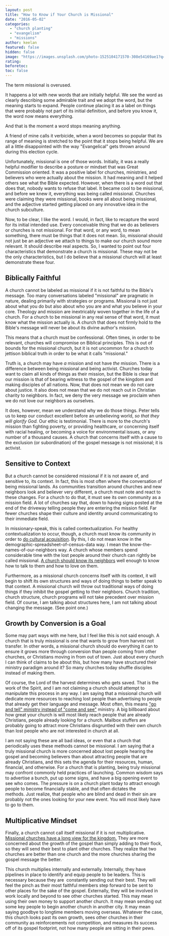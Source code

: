 ```yaml
---
layout: post
title: "How to Know if Your Church is Missional"
date: "2016-05-02"
categories: 
  - "church planting"
  - "evangelism"
  - "missions"
author: keelan
featured: false
hidden: false
image: "https://images.unsplash.com/photo-1525104171570-308e54169ae1?q=80&w=2076&auto=format&fit=crop&ixlib=rb-4.0.3&ixid=M3wxMjA3fDB8MHxwaG90by1wYWdlfHx8fGVufDB8fHx8fA%3D%3D"
rating:
beforetoc:
toc: false
---
```


The term missional is overused.

It happens a lot with new words that are initially helpful. We see the word as clearly describing some admirable trait and we adopt the word, but the meaning starts to expand. People continue placing it as a label on things that were probably not part of its initial definition, and before you know it, the word now means everything.

And that is the moment a word stops meaning anything.

A friend of mine calls it verbicide, when a word becomes so popular that its range of meaning is stretched to the point that it stops being helpful. We are all a little disappointed with the way "Evangelical" gets thrown around during this election cycle.

Unfortunately, missional is one of those words. Initially, it was a really helpful modifier to describe a posture or mindset that was Great Commission oriented. It was a positive label for churches, ministries, and believers who were actually about the mission. It had meaning and it helped others see what the Bible expected. However, when there is a word out that does that, nobody wants to refuse that label. It became cool to be missional, and before we knew it, everything was being called missional. Churches were claiming they were missional, books were all about being missional, and the adjective started getting placed on any innovative idea in the church subculture.

Now, to be clear, I like the word. I would, in fact, like to recapture the word for its initial intended use. Every conceivable thing that we do as believers or churches is not missional. For that word, or any word, to mean something, there must be things that it does not mean. So, missional should not just be an adjective we attach to things to make our church sound more relevant. It should describe real aspects. So, I wanted to point out four characteristics that demonstrate a church is missional. These may not be the only characteristics, but I do believe that a missional church will at least demonstrate these four.

## **Biblically Faithful**

A church cannot be labeled as missional if it is not faithful to the Bible's message. Too many conversations labeled "missional" are pragmatic in nature, dealing primarily with strategies or programs. Missional is not just about what you do but also about who you are and what you believe in your core. Theology and mission are inextricably woven together in the life of a church. For a church to be missional in any real sense of that word, it must know what the mission actually is. A church that does not firmly hold to the Bible's message will never be about its divine author's mission.

This means that a church must be confessional. Often times, in order to be relevant, churches will compromise on Biblical principles. This is out of bounds for the missional church, but it is not uncommon for a church to jettison biblical truth in order to be what it calls "missional."

Truth is, a church may have _a_ mission and not have _the_ mission. There is a difference between being missional and being activist. Churches today want to claim all kinds of things as their mission, but the Bible is clear that our mission is that of bearing witness to the gospel of the kingdom and making disciples of all nations. Now, that does not mean we do not care about justice. It also does not mean that we do not reach out in Christian charity to neighbors. In fact, we deny the very message we proclaim when we do not love our neighbors as ourselves.

It does, however, mean we understand why we do those things. Peter tells us to keep our conduct excellent before an unbelieving world, _so that they will glorify God._ Our ethic is testimonial. There is more to the church's mission than fighting poverty, or providing healthcare, or concerning itself with racial healing, or becoming a voice for environmental issues, or any number of a thousand causes. A church that concerns itself with a cause to the exclusion (or subordination) of the gospel message is not missional; it is activist.

## **Sensitive to Context**

But a church cannot be considered missional if it is not aware of, and sensitive to, its context. In fact, this is most often where the conversation of being missional lands. As communities transition around churches and new neighbors look and believer very different, a church must note and react to these changes. For a church to do that, it must see its own community as a mission field. A lot of churches say that, down to having signs posted at the end of the driveway telling people they are entering the mission field. Far fewer churches shape their culture and identity around communicating to their immediate field.

In missionary-speak, this is called contextualization. For healthy contextualization to occur, though, a church must know its community in order to [do cultural acquisition](http://blog.keelancook.com/tag/cultural-acquisition). By this, I do not mean know in the demographic-spreadsheet-of-census-data way. I mean the know-the-names-of-our-neighbors way. A church whose members spend considerable time with the lost people around their church can rightly be called missional. [A church should know its neighbors](http://blog.keelancook.com/2015/09/a-word-of-caution-concerning-relationship-evangelism.html) well enough to know how to talk to them and how to love on them.

Furthermore, as a missional church concerns itself with its context, it will begin to shift its own structures and ways of doing things to better speak to that context. A missional church will throw out traditional ways of doing things if they inhibit the gospel getting to their neighbors. Church tradition, church structure, church programs will not take precedent over mission field. Of course, I am talking about structures here, I am not talking about changing the message. (See point one.)

## **Growth by Conversion is a Goal**

Some may part ways with me here, but I feel like this is not said enough. A church that is truly missional is one that wants to grow from harvest not transfer. In other words, a missional church should do everything it can to ensure it grows more through conversion than people coming from other churches, or Christians moving in from out of town. Just about every church I can think of claims to be about this, but how many have structured their ministry paradigm around it? So many churches today shuffle disciples instead of making them.

Of course, the Lord of the harvest determines who gets saved. That is the work of the Spirit, and I am not claiming a church should attempt to manipulate this process in any way. I am saying that a missional church will dedicate more resources to reaching lost people than advertising to people that already get their language and message. Most often, this means ["go and tell" ministry instead of "come and see"](http://blog.keelancook.com/2015/12/turn-your-esl-ministry-into-a-church-planting-machine.html) ministry. A big billboard about how great your church is will most likely reach people that are already Christians, people already looking for a church. Mailbox stuffers are probably going to attract more Christians disgruntled with their own church than lost people who are not interested in church at all.

I am not saying these are all bad ideas, or even that a church that periodically uses these methods cannot be missional. I am saying that a truly missional church is more concerned about lost people hearing the gospel and becoming believers than about attracting people that are already Christians, and this sets the agenda for their resources, human, financial, and otherwise. For a church that is planting, being truly missional may confront commonly held practices of launching. Common wisdom says to advertise a bunch, put up some signs, and have a big opening event to see who comes. The pressure is on a church plant today to attract enough people to become financially stable, and that often dictates the methods. Just realize, that people who are blind and dead in their sin are probably not the ones looking for your new event. You will most likely have to go to them.

## **Multiplicative Mindset**

Finally, a church cannot call itself missional if it is not multiplicative. [Missional churches have a long view for the kingdom.](http://blog.keelancook.com/2015/10/a-multiplication-mindset-the-ministry-paradigm-your-church-may-be-missing.html) They are more concerned about the growth of the gospel than simply adding to their flock, so they will send their best to plant other churches. They realize that two churches are better than one church and the more churches sharing the gospel message the better.

This church multiplies internally and externally. Internally, they have pipelines in place to identify and equip people to be leaders. This is necessary because they are  constantly sending out their best. They will feel the pinch as their most faithful members step forward to be sent to other places for the sake of the gospel. Externally, they will be involved in work locally and beyond to see other churches started. This may mean using their own money to support another church. It may mean sending out some key people to begin another church in another city. It may mean saying goodbye to longtime members moving overseas. Whatever the case, this church looks past its own growth, sees other churches in their community as reinforcements not competition, and measures its success off of its gospel footprint, not how many people are sitting in their pews.

